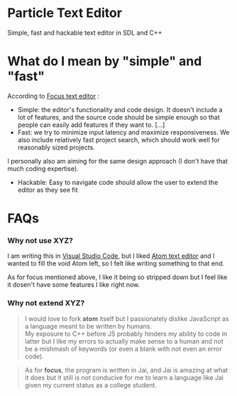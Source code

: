 # Particle Text Editor
Simple, fast and hackable text editor in SDL and C++

# What do I mean by "simple" and "fast"

According to [Focus text editor](https://github.com/focus-editor/focus) :

- Simple: the editor's functionality and code design. It doesn't include a lot of features, and the source code should be simple enough so that people can easily add features if they want to. [...]
- Fast: we try to minimize input latency and maximize responsiveness. We also include relatively fast project search, which should work well for reasonably sized projects.

I personally also am aiming for the same design approach (I don't have that much coding expertise).

- Hackable: Easy to navigate code should allow the user to extend the editor as they see fit

# FAQs

### Why not use XYZ?
I am writing this in [Visual Studio Code](https://github.com/microsoft/vscode), but I liked [Atom text editor](https://github.com/atom/atom) and I wanted to fill the void Atom left, so I felt like writing something to that end.

As for focus mentioned above, I like it being so stripped down but I feel like it dosen't have some features I like right now.

### Why not extend XYZ?
> I would love to fork **atom** itself but I passionately dislike JavaScript as a language meant to be written by humans. \
My exposure to C++ before JS probably hinders my ability to code in latter but I like my errors to actually make sense to a human and not be a mishmash of keywords (or even a blank with not even an error code).

> As for **focus**, the program is written in Jai, and Jai is amazing at what it does but it still is not conducive for me to learn a language like Jai given my current status as a college student.